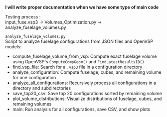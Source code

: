 **I will write proper documentation when we have some type of main code**

Testing process :  
input_fuse.vsp3 -> Volumes_Optimization.py -> analyze_fuselage_volumes.py

`analyze_fuselage_volumes.py`  
Script to analyze fuselage configurations from JSON files and OpenVSP models:
- compute_fuselage_volume_from_vsp: Compute exact fuselage volume using OpenVSP's `ComputeCompGeom()` and `FindLatestResultsID()`
- find_vsp_file: Search for a `.vsp3` file in a configuration directory
- analyze_configuration: Compute fuselage, cubes, and remaining volume for one configuration
- analyze_all_configurations: Recursively process all configurations in a directory and subdirectories
- save_top20_csv: Save top 20 configurations sorted by remaining volume
- plot_volume_distributions: Visualize distributions of fuselage, cubes, and remaining volumes
- main: Run analysis for all configurations, save CSV, and show plots
